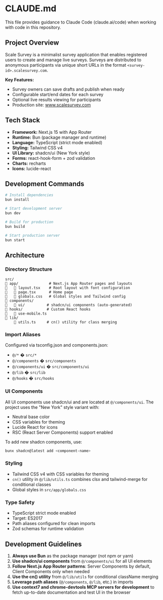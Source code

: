 # CLAUDE.md

This file provides guidance to Claude Code (claude.ai/code) when working with code in this repository.

## Project Overview

Scale Survey is a minimalist survey application that enables registered users to create and manage live surveys. Surveys are distributed to anonymous participants via unique short URLs in the format `<survey-id>.scalesurvey.com`.

**Key Features:**
- Survey owners can save drafts and publish when ready
- Configurable start/end dates for each survey
- Optional live results viewing for participants
- Production site: www.scalesurvey.com

## Tech Stack

- **Framework:** Next.js 15 with App Router
- **Runtime:** Bun (package manager and runtime)
- **Language:** TypeScript (strict mode enabled)
- **Styling:** Tailwind CSS v4
- **UI Library:** shadcn/ui (New York style)
- **Forms:** react-hook-form + zod validation
- **Charts:** recharts
- **Icons:** lucide-react

## Development Commands

```bash
# Install dependencies
bun install

# Start development server
bun dev

# Build for production
bun build

# Start production server
bun start
```

## Architecture

### Directory Structure

```
src/
   app/              # Next.js App Router pages and layouts
      layout.tsx    # Root layout with font configuration
      page.tsx      # Home page
      globals.css   # Global styles and Tailwind config
   components/
      ui/          # shadcn/ui components (auto-generated)
   hooks/           # Custom React hooks
      use-mobile.ts
   lib/
       utils.ts     # cn() utility for class merging
```

### Import Aliases

Configured via tsconfig.json and components.json:
- `@/*` � `src/*`
- `@/components` � `src/components`
- `@/components/ui` � `src/components/ui`
- `@/lib` � `src/lib`
- `@/hooks` � `src/hooks`

### UI Components

All UI components use shadcn/ui and are located at `@/components/ui`. The project uses the "New York" style variant with:
- Neutral base color
- CSS variables for theming
- Lucide React for icons
- RSC (React Server Components) support enabled

To add new shadcn components, use:
```bash
bunx shadcn@latest add <component-name>
```

### Styling

- Tailwind CSS v4 with CSS variables for theming
- `cn()` utility in `@/lib/utils.ts` combines clsx and tailwind-merge for conditional classes
- Global styles in `src/app/globals.css`

### Type Safety

- TypeScript strict mode enabled
- Target: ES2017
- Path aliases configured for clean imports
- Zod schemas for runtime validation

## Development Guidelines

1. **Always use Bun** as the package manager (not npm or yarn)
2. **Use shadcn/ui components** from `@/components/ui` for all UI elements
3. **Follow Next.js App Router patterns**: Server Components by default, Client Components only when needed
4. **Use the cn() utility** from `@/lib/utils` for conditional className merging
5. **Leverage path aliases** (`@/components`, `@/lib`, etc.) in imports
6. **Use context7 and chrome-devtools MCP servers for development** to fetch up-to-date documentation and test UI in the browser
